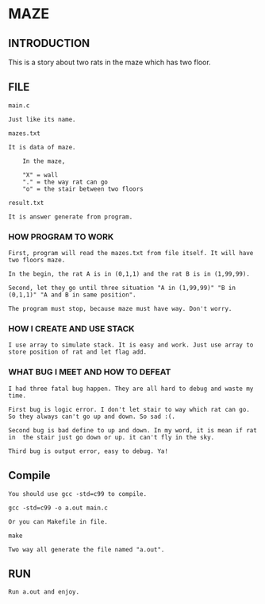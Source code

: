 # MAZE

## INTRODUCTION

This is a story about two rats in the maze which has two floor.

## FILE

    main.c

	Just like its name.
    
    mazes.txt

	It is data of maze.

	    In the maze,

		"X" = wall
		"." = the way rat can go
		"o" = the stair between two floors

    result.txt

	It is answer generate from program.

### HOW PROGRAM TO WORK

    First, program will read the mazes.txt from file itself. It will have two floors maze. 
    
    In the begin, the rat A is in (0,1,1) and the rat B is in (1,99,99).
    
    Second, let they go until three situation "A in (1,99,99)" "B in (0,1,1)" "A and B in same position". 
    
    The program must stop, because maze must have way. Don't worry. 

### HOW I CREATE AND USE STACK

    I use array to simulate stack. It is easy and work. Just use array to store position of rat and let flag add.

### WHAT BUG I MEET AND HOW TO DEFEAT

    I had three fatal bug happen. They are all hard to debug and waste my time. 
    
    First bug is logic error. I don't let stair to way which rat can go. So they always can't go up and down. So sad :(. 
    
    Second bug is bad define to up and down. In my word, it is mean if rat in  the stair just go down or up. it can't fly in the sky.
    
    Third bug is output error, easy to debug. Ya!
    
## Compile

    You should use gcc -std=c99 to compile.

	gcc -std=c99 -o a.out main.c

    Or you can Makefile in file.

	make

    Two way all generate the file named "a.out".

## RUN

    Run a.out and enjoy.




